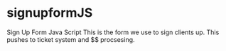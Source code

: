 # signupformJS
Sign Up Form Java Script
This is the form we use to sign clients up. This pushes to ticket system and $$ procsesing.
